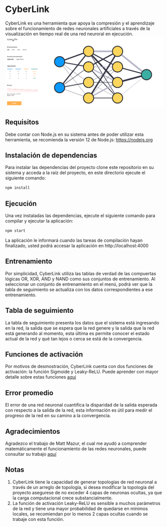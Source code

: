 # CyberLink
CyberLink es una herramienta que apoya la compresión y el aprendizaje sobre el funcionamiento de redes neuronales artificiales a través de la visualización en tiempo real de una red neuroral en ejecución.
![Captura de pantalla](./CyberLink.png)
## Requisitos
Debe contar con Node.js en su sistema antes de poder utilizar esta herramienta, se recomienda la versión 12 de Node.js: https://nodejs.org
## Instalación de dependencias
Para instalar las dependencias del proyecto clone este repositorio en su sistema y acceda a la raíz del proyecto, en este directorio ejecute el siguiente comando:
```bash
npm install
```
## Ejecución
Una vez instaladas las dependencias, ejecute el siguiente comando para compilar y ejecutar la aplicación:
```bash
npm start
```
La aplicación le informará cuando las tareas de compilación hayan finalizado, usted podrá accesar la aplicación en http://localhost:4000 
## Entrenamiento
Por simplicidad, CyberLink utiliza las tablas de verdad de las compuertas lógicas OR, XOR, AND y NAND como sus conjuntos de entrenamiento. Al seleccionar un conjunto de entrenamiento en el menú, podrá ver que la tabla de seguimiento se actualiza con los datos correspondientes a ese entrenamiento.
## Tabla de seguimiento
La tabla de seguimiento presenta los datos que el sistema está ingresando en la red, la salida que se espera que la red genere y la salida que la red está generando al momento, esta última es permite conocer el estado actual de la red y qué tan lejos o cerca se está de la convergencia.
## Funciones de activación
Por motivos de desmostración, CyberLink cuenta con dos funciones de activación: la función Sigmoide y Leaky-ReLU. Puede aprender con mayor detalle sobre estas funciones [aquí](https://en.wikipedia.org/wiki/Activation_function)
## Error promedio
El error de una red neuronal cuantifica la disparidad de la salida esperada con respecto a la salida de la red, esta información es útil para medir el progreso de la red en su camino a la convergencia.
## Agradecimientos
Agradezco el trabajo de Matt Mazur, el cual me ayudó a comprender matemáticamente el funcionamiento de las redes neuronales, puede consultar su trabajo [aquí](https://mattmazur.com/2015/03/17/a-step-by-step-backpropagation-example/)
## Notas
1. CyberLink tiene la capacidad de generar topologías de red neuronal a través de un arreglo de topología, si desea modificar la topología del proyecto asegurese de no exceder 4 capas de neuronas ocultas, ya que la carga computacional crece substancialmente.
1. La función de activación Leaky-ReLU es sensible a muchos parámetros de la red y tiene una mayor probabilidad de quedarse en mínimos locales, se recomiendan por lo menos 2 capas ocultas cuando se trabaje con esta función.
